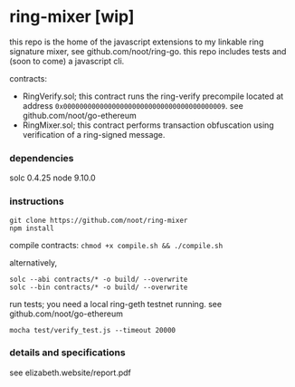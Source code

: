# ring-mixer [wip]
this repo is the home of the javascript extensions to my linkable ring signature mixer, see github.com/noot/ring-go. this repo includes tests and (soon to come) a javascript cli.

contracts:
* RingVerify.sol; this contract runs the ring-verify precompile located at address `0x0000000000000000000000000000000000000009`. see github.com/noot/go-ethereum
* RingMixer.sol; this contract performs transaction obfuscation using verification of a ring-signed message.

### dependencies
solc 0.4.25
node 9.10.0

### instructions
```
git clone https://github.com/noot/ring-mixer
npm install
```

compile contracts: `chmod +x compile.sh && ./compile.sh`

alternatively,
```
solc --abi contracts/* -o build/ --overwrite
solc --bin contracts/* -o build/ --overwrite
```

run tests; you need a local ring-geth testnet running. see github.com/noot/go-ethereum
```
mocha test/verify_test.js --timeout 20000
```

### details and specifications
see elizabeth.website/report.pdf
